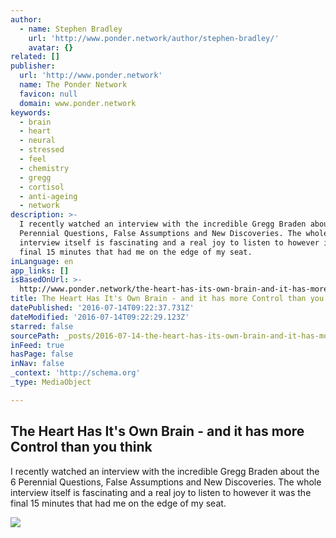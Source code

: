 ```yaml
---
author:
  - name: Stephen Bradley
    url: 'http://www.ponder.network/author/stephen-bradley/'
    avatar: {}
related: []
publisher:
  url: 'http://www.ponder.network'
  name: The Ponder Network
  favicon: null
  domain: www.ponder.network
keywords:
  - brain
  - heart
  - neural
  - stressed
  - feel
  - chemistry
  - gregg
  - cortisol
  - anti-ageing
  - network
description: >-
  I recently watched an interview with the incredible Gregg Braden about the 6
  Perennial Questions, False Assumptions and New Discoveries. The whole
  interview itself is fascinating and a real joy to listen to however it was the
  final 15 minutes that had me on the edge of my seat.
inLanguage: en
app_links: []
isBasedOnUrl: >-
  http://www.ponder.network/the-heart-has-its-own-brain-and-it-has-more-control-than-you-think/
title: The Heart Has It's Own Brain - and it has more Control than you think
datePublished: '2016-07-14T09:22:37.731Z'
dateModified: '2016-07-14T09:22:29.123Z'
starred: false
sourcePath: _posts/2016-07-14-the-heart-has-its-own-brain-and-it-has-more-control-than.md
inFeed: true
hasPage: false
inNav: false
_context: 'http://schema.org'
_type: MediaObject

---
```

<article style=""><h1>The Heart Has It's Own Brain - and it has more Control than you think</h1><p>I recently watched an interview with the incredible Gregg Braden about the 6 Perennial Questions, False Assumptions and New Discoveries. The whole interview itself is fascinating and a real joy to listen to however it was the final 15 minutes that had me on the edge of my seat.</p><img src="http://www.ponder.network/wp-content/uploads/2015/09/The-Heart-Has-Its-Own-Brain-Gregg-Braden.png" /></article>